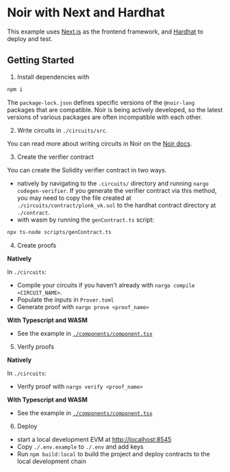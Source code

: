# Noir with Next and Hardhat

This example uses [Next.js](https://nextjs.org/) as the frontend framework, and [Hardhat](https://hardhat.org/) to deploy and test.

## Getting Started

1. Install dependencies with

```bash
npm i
```

The `package-lock.json` defines specific versions of the `@noir-lang` packages that are compatible.
Noir is being actively developed, so the latest versions of various packages are often incompatible
with each other.

2. Write circuits in `./circuits/src`.

You can read more about writing circuits in Noir on the [Noir docs](https://noir-lang.org/).

3. Create the verifier contract

You can create the Solidity verifier contract in two ways.

- natively by navigating to the `.circuits/` directory and running `nargo codegen-verifier`. If you
  generate the verifier contract via this method, you may need to copy the file created at
  `./circuits/contract/plonk_vk.sol` to the hardhat contract directory at `./contract`.
- with wasm by running the `genContract.ts` script:

```bash
npx ts-node scripts/genContract.ts
```

4. Create proofs

**Natively**

In `./circuits`:

- Compile your circuits if you haven't already with `nargo compile <CIRCUIT_NAME>`.
- Populate the inputs in `Prover.toml`
- Generate proof with `nargo prove <proof_name>`

**With Typescript and WASM**

- See the example in [`./components/component.tsx`](./components/component.tsx)

5. Verify proofs

**Natively**

In `./circuits`:

- Verify proof with `nargo verify <proof_name>`

**With Typescript and WASM**

- See the example in [`./components/component.tsx`](./components/component.tsx)

6. Deploy

- start a local development EVM at <http://localhost:8545>
- Copy `./.env.example` to `./.env` and add keys
- Run `npm build:local` to build the project and deploy contracts to the local development chain
